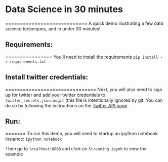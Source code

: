 # Data Science in 30 minutes
============================
A quick demo illustrating a few data science techniques, and in under 30 minutes!

## Requirements:
================
You'll need to install the requirements
```pip install -r requirements.txt```

## Install twitter credentials:
===============================
Next, you will also need to sign up for twitter and add your twitter credentials to `twitter_secrets.json.nogit` (this file is intentionally ignored by git.  You can do so by following the instructions on the [Twitter API page](http://apps.twitter.com/)

## Run:
=======
To run this demo, you will need to startup an ipython notebook instance:
```ipython notebook```

Then go to `localhost:8888` and click on `Streaming.ipynb` to view the example

